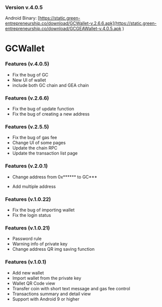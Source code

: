 
### Version v.4.0.5
Android Binary:
[https://static.green-entrepreneurship.co/download/GCWallet-v.2.6.6.apk](https://static.green-entrepreneurship.co/download/GCGEAWallet-v.4.0.5.apk )

# GCWallet
### Features (v.4.0.5)
- Fix the bug of GC
- New UI of wallet
- include both GC chain and GEA chain

### Features (v.2.6.6)
- Fix the bug of update function
- Fix the bug of creating a new address

### Features (v.2.5.5)
- Fix the bug of gas fee
- Change UI of some pages
- Update the chain RPC
- Update the transaction list page   

### Features (v.2.0.1)
- Change address from 0x****** to GC***

- Add multiple address 

### Features (v.1.0.22)
- Fix the bug of importing wallet
- Fix the login status 

### Features (v.1.0.21)
- Password rule
- Warning info of private key
- Change address QR img saving function

### Features (v.1.0.1)
- Add new wallet
- Import wallet from the private key
- Wallet QR Code view
- Transfer coin with short text message and gas fee control
- Transactions summary and detail view 
- Support with Android 9 or higher


